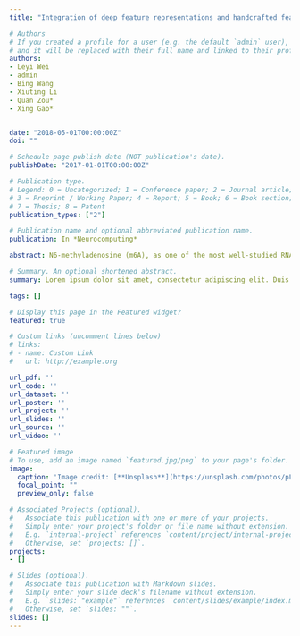 ```yaml
---
title: "Integration of deep feature representations and handcrafted features to improve the prediction of N6-methyladenosine sites"

# Authors
# If you created a profile for a user (e.g. the default `admin` user), write the username (folder name) here 
# and it will be replaced with their full name and linked to their profile.                    
authors:
- Leyi Wei 
- admin
- Bing Wang
- Xiuting Li
- Quan Zou*
- Xing Gao*


date: "2018-05-01T00:00:00Z"
doi: ""

# Schedule page publish date (NOT publication's date).
publishDate: "2017-01-01T00:00:00Z"

# Publication type.
# Legend: 0 = Uncategorized; 1 = Conference paper; 2 = Journal article;
# 3 = Preprint / Working Paper; 4 = Report; 5 = Book; 6 = Book section;
# 7 = Thesis; 8 = Patent
publication_types: ["2"]

# Publication name and optional abbreviated publication name.
publication: In *Neurocomputing*

abstract: N6-methyladenosine (m6A), as one of the most well-studied RNA modifications, has been found to be involved with a wide range of biological processes. Recently, diverse computational methods have been developed for automated identification of m6A sites within RNAs. To identify m6A sites accurately, one of the major challenges is to extract informative features to describe characteristics of m6A sites. However, existing feature representation methods are usually hand-crafted based, and cannot capture discriminative information of m6A sites. In this paper, we develop a m6A site predictor, named DeepM6APred. In this predictor, we propose to use a deep learning based feature descriptor with deep belief network (DBN) to extract high-level latent features. By integrating the deep features with traditional handcrafted features, we train a classification model based on support vector machine and successfully improve the predictive ability of m6A sites. Experimental results on a benchmark dataset show that our proposed method outperforms the state-of-the-art predictors, at least 2% higher in terms of Matthew's correlation coefficient (MCC). Moreover, a webserver that implements the DeepM6APred is established, which is currently available at the website http //server.malab.cn/DeepM6APred. It is expected to be a useful tool to assist biologists to reveal the functional mechanisms of m6A sites.

# Summary. An optional shortened abstract.
summary: Lorem ipsum dolor sit amet, consectetur adipiscing elit. Duis posuere tellus ac convallis placerat. Proin tincidunt magna sed ex sollicitudin condimentum.

tags: []

# Display this page in the Featured widget?
featured: true

# Custom links (uncomment lines below)
# links:
# - name: Custom Link
#   url: http://example.org

url_pdf: ''
url_code: ''
url_dataset: ''
url_poster: ''
url_project: ''
url_slides: ''
url_source: ''
url_video: ''

# Featured image
# To use, add an image named `featured.jpg/png` to your page's folder. 
image:
  caption: 'Image credit: [**Unsplash**](https://unsplash.com/photos/pLCdAaMFLTE)'
  focal_point: ""
  preview_only: false

# Associated Projects (optional).
#   Associate this publication with one or more of your projects.
#   Simply enter your project's folder or file name without extension.
#   E.g. `internal-project` references `content/project/internal-project/index.md`.
#   Otherwise, set `projects: []`.
projects:
- []

# Slides (optional).
#   Associate this publication with Markdown slides.
#   Simply enter your slide deck's filename without extension.
#   E.g. `slides: "example"` references `content/slides/example/index.md`.
#   Otherwise, set `slides: ""`.
slides: []
---
```


